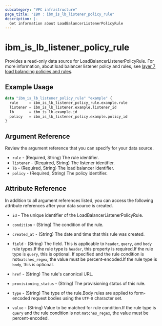 ```yaml
---
subcategory: "VPC infrastructure"
page_title: "IBM : ibm_is_lb_listener_policy_rule"
description: |-
  Get information about LoadBalancerListenerPolicyRule
---
```


# ibm_is_lb_listener_policy_rule

Provides a read-only data source for LoadBalancerListenerPolicyRule. For more information, about load balancer listener policy and rules, see [layer 7 load balancing policies and rules](https://cloud.ibm.com/docs/vpc?topic=vpc-layer-7-load-balancing).

## Example Usage

```terraform
data "ibm_is_lb_listener_policy_rule" "example" {
  rule     = ibm_is_lb_listener_policy_rule.example.rule
  listener = ibm_is_lb_listener.example.listener_id
  lb       = ibm_is_lb.example.id
  policy   = ibm_is_lb_listener_policy.example.policy_id
}
```

## Argument Reference

Review the argument reference that you can specify for your data source.

- `rule` - (Required, String) The rule identifier.
- `listener` - (Required, String) The listener identifier.
- `lb` - (Required, String) The load balancer identifier.
- `policy` - (Required, String) The policy identifier.

## Attribute Reference

In addition to all argument references listed, you can access the following attribute references after your data source is created.

- `id` - The unique identifier of the LoadBalancerListenerPolicyRule.
- `condition` - (String) The condition of the rule.

- `created_at` - (String) The date and time that this rule was created.

- `field` - (String) The field. This is applicable to `header`, `query`, and `body` rule types.If the rule type is `header`, this property is required.If the rule type is `query`, this is optional. If specified and the rule condition is not`matches_regex`, the value must be percent-encoded.If the rule type is `body`, this is optional.

- `href` - (String) The rule's canonical URL.

- `provisioning_status` - (String) The provisioning status of this rule.

- `type` - (String) The type of the rule.Body rules are applied to form-encoded request bodies using the `UTF-8` character set.

- `value` - (String) Value to be matched for rule condition.If the rule type is `query` and the rule condition is not `matches_regex`, the value must be percent-encoded.

